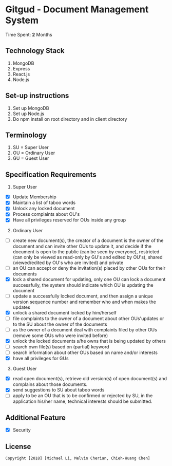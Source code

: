 # Gitgud - Document Management System

Time Spent: **2** Months

## Technology Stack
1. MongoDB
2. Express
3. React.js
4. Node.js

## Set-up instructions
1. Set up MongoDB
2. Set up Node.js
3. Do npm install on root directory and in client directory

## Terminology
1. SU = Super User
2. OU = Ordinary User
3. GU = Guest User

## Specification Requirements
1. Super User
  - [x] Update Membership
  - [x] Maintain a list of taboo words
  - [x] Unlock any locked document
  - [x] Process complaints about OU's
  - [x] Have all privileges reserved for OUs inside any group

2. Ordinary User
  - [ ] create new document(s), the creator of a document is the owner of the document and can 
       invite other OUs to update it, and decide if the document is open to the 
       public (can be seen by everyone),
       restricted (can only be viewed as read-only by GU's and edited by OU's), 
       shared (viewed/edited by OU's who are invited) and private
  - [ ] an OU can accept or deny the invitation(s) placed by other OUs for their documents
  - [x] lock a shared document for updating, only one OU can lock a document successfully, 
       the system should indicate which OU is updating the document
  - [ ] update a successfully locked document, and then assign a unique version sequence number 
       and remember who and when makes the updates
  - [x] unlock a shared document locked by him/herself
  - [ ] file complaints to the owner of a document about other OUs'updates or 
       to the SU about the owner of the documents
  - [ ] as the owner of a document deal with complaints filed by other OUs (remove some OUs who were invited before) 
  - [x] unlock the locked documents s/he owns that is being updated by others
  - [ ] search own file(s) based on (partial) keyword
  - [ ] search information about other OUs based on name and/or interests
  - [x] have all privileges for GUs

3. Guest User
  - [x] read open document(s), retrieve old version(s) of open document(s) and complains about those documents.
  - [x] send suggestions to SU about taboo words
  - [ ] apply to be an OU that is to be confirmed or rejected by SU, in the application his/her name, technical interests should be submitted.

## Additional Feature
- [x] Security


## License

    Copyright [2018] [Michael Li, Melvin Cherian, Chieh-Huang Chen]
